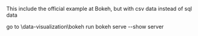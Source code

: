 This include the official example at Bokeh, but with csv data instead of sql data

go to
    <path to project>\data-visualization\bokeh
run
	bokeh serve --show server